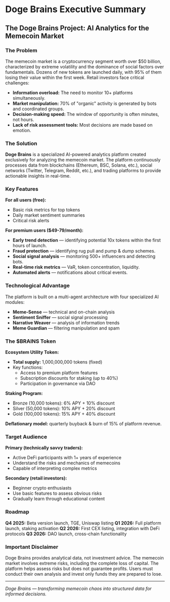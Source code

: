 # **Doge Brains Executive Summary**

## **The Doge Brains Project: AI Analytics for the Memecoin Market**

### **The Problem**

The memecoin market is a cryptocurrency segment worth over $50 billion, characterized by extreme volatility and the dominance of social factors over fundamentals. Dozens of new tokens are launched daily, with 95% of them losing their value within the first week. Retail investors face critical challenges:

- **Information overload:** The need to monitor 10+ platforms simultaneously.
- **Market manipulation:** 70% of "organic" activity is generated by bots and coordinated groups.
- **Decision-making speed:** The window of opportunity is often minutes, not hours.
- **Lack of risk assessment tools:** Most decisions are made based on emotion.

### **The Solution**

**Doge Brains** is a specialized AI-powered analytics platform created exclusively for analyzing the memecoin market. The platform continuously processes data from blockchains (Ethereum, BSC, Solana, etc.), social networks (Twitter, Telegram, Reddit, etc.), and trading platforms to provide actionable insights in real-time.

### **Key Features**

**For all users (free):**

- Basic risk metrics for top tokens
- Daily market sentiment summaries
- Critical risk alerts

**For premium users ($49-79/month):**

- **Early trend detection** — identifying potential 10x tokens within the first hours of launch.
- **Fraud protection** — identifying rug pull and pump & dump schemes.
- **Social signal analysis** — monitoring 500+ influencers and detecting bots.
- **Real-time risk metrics** — VaR, token concentration, liquidity.
- **Automated alerts** — notifications about critical events.

### **Technological Advantage**

The platform is built on a multi-agent architecture with four specialized AI modules:

- **Meme-Sense** — technical and on-chain analysis
- **Sentiment Sniffer** — social signal processing
- **Narrative Weaver** — analysis of information trends
- **Meme Guardian** — filtering manipulation and spam

### **The $BRAINS Token**

**Ecosystem Utility Token:**

- **Total supply:** 1,000,000,000 tokens (fixed)
- Key functions:
  - Access to premium platform features
  - Subscription discounts for staking (up to 40%)
  - Participation in governance via DAO

**Staking Program:**

- Bronze (10,000 tokens): 6% APY + 10% discount
- Silver (50,000 tokens): 10% APY + 20% discount
- Gold (100,000 tokens): 15% APY + 40% discount

**Deflationary model:** quarterly buyback & burn of 15% of platform revenue.

### **Target Audience**

**Primary (technically savvy traders):**

- Active DeFi participants with 1+ years of experience
- Understand the risks and mechanics of memecoins
- Capable of interpreting complex metrics

**Secondary (retail investors):**

- Beginner crypto enthusiasts
- Use basic features to assess obvious risks
- Gradually learn through educational content

### **Roadmap**

**Q4 2025:** Beta version launch, TGE, Uniswap listing
**Q1 2026:** Full platform launch, staking activation
**Q2 2026:** First CEX listing, integration with DeFi protocols
**Q3 2026:** DAO launch, cross-chain functionality

### **Important Disclaimer**

Doge Brains provides analytical data, not investment advice. The memecoin market involves extreme risks, including the complete loss of capital. The platform helps assess risks but does not guarantee profits. Users must conduct their own analysis and invest only funds they are prepared to lose.

---

*Doge Brains — transforming memecoin chaos into structured data for informed decisions.*